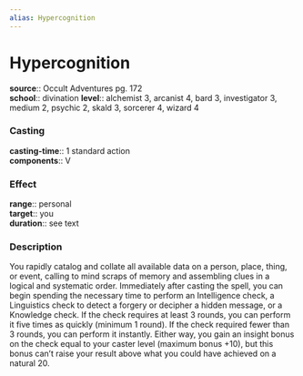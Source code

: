 ```yaml
---
alias: Hypercognition
---
```


# Hypercognition 

**source**:: Occult Adventures pg. 172  
**school**:: divination
**level**:: alchemist 3, arcanist 4, bard 3, investigator 3, medium 2, psychic 2, skald 3, sorcerer 4, wizard 4

### Casting 

**casting-time**:: 1 standard action  
**components**:: V

### Effect 

**range**:: personal  
**target**:: you  
**duration**:: see text

### Description 

You rapidly catalog and collate all available data on a person, place, thing, or event, calling to mind scraps of memory and assembling clues in a logical and systematic order. Immediately after casting the spell, you can begin spending the necessary time to perform an Intelligence check, a Linguistics check to detect a forgery or decipher a hidden message, or a Knowledge check. If the check requires at least 3 rounds, you can perform it five times as quickly (minimum 1 round). If the check required fewer than 3 rounds, you can perform it instantly. Either way, you gain an insight bonus on the check equal to your caster level (maximum bonus +10), but this bonus can’t raise your result above what you could have achieved on a natural 20.
